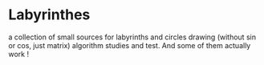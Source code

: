 # Labyrinthes

a collection of small sources for labyrinths and circles drawing (without sin or cos, just matrix) algorithm studies and test. And some of them actually work !
